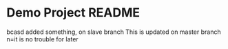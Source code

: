 # Demo Project README

bcasd
added something, on slave branch
This is updated on master branch n=it is no trouble
for later
